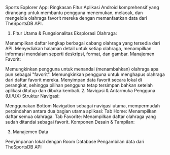 Sports Explorer App: Ringkasan Fitur
Aplikasi Android komprehensif yang dirancang untuk membantu pengguna menemukan, melacak, dan mengelola olahraga favorit mereka dengan memanfaatkan data dari TheSportsDB API.

1. Fitur Utama & Fungsionalitas
Eksplorasi Olahraga:

Menampilkan daftar lengkap berbagai cabang olahraga yang tersedia dari API.
Menyediakan halaman detail untuk setiap olahraga, menampilkan informasi mendalam seperti deskripsi, format, dan gambar.
Manajemen Favorit:

Memungkinkan pengguna untuk menandai (menambahkan) olahraga apa pun sebagai "favorit".
Memungkinkan pengguna untuk menghapus olahraga dari daftar favorit mereka.
Menyimpan data favorit secara lokal di perangkat, sehingga pilihan pengguna tetap tersimpan bahkan setelah aplikasi ditutup dan dibuka kembali.
2. Navigasi & Antarmuka Pengguna (UI/UX)
Struktur Navigasi:

Menggunakan Bottom Navigation sebagai navigasi utama, mempermudah perpindahan antara dua bagian utama aplikasi:
Tab Home: Menampilkan daftar semua olahraga.
Tab Favorite: Menampilkan daftar olahraga yang sudah ditandai sebagai favorit.
Komponen Desain & Tampilan:

3. Manajemen Data
   
Penyimpanan lokal dengan Room Database
Pengambilan data dari TheSportsDB API
